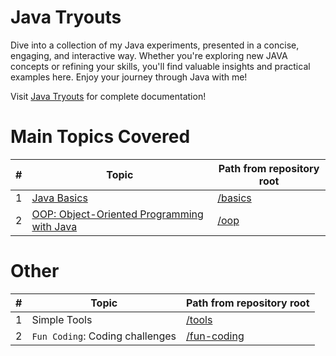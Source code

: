 # Java Tryouts

Dive into a collection of my Java experiments, presented in a concise, engaging, and interactive way. 
Whether you're exploring new JAVA concepts or refining your skills, you'll find valuable insights and practical examples here. 
Enjoy your journey through Java with me!

Visit [Java Tryouts](https://shadhini-jayatilake.gitbook.io/java-tryouts) for complete documentation!

# Main Topics Covered

| # | Topic                                                                                                                                              | Path from repository root                                                                                |
|---|----------------------------------------------------------------------------------------------------------------------------------------------------|----------------------------------------------------------------------------------------------------------|
| 1 | [Java Basics](https://github.com/shadhini/java-tryouts/blob/d3f71c4a89fa1aa702c3d918fce59e6859eeed0b/basics/README.md)                             | [/basics](https://github.com/shadhini/java-tryouts/blob/d3f71c4a89fa1aa702c3d918fce59e6859eeed0b/basics) |
| 2 | [OOP: Object-Oriented Programming with Java](https://github.com/shadhini/java-tryouts/blob/d3f71c4a89fa1aa702c3d918fce59e6859eeed0b/oop/README.md) | [/oop](https://github.com/shadhini/java-tryouts/blob/d3f71c4a89fa1aa702c3d918fce59e6859eeed0b/oop)       |




# Other

| # | Topic                           | Path from repository root                                                                                        |
|---|---------------------------------|------------------------------------------------------------------------------------------------------------------|
| 1 | Simple Tools                    | [/tools](https://github.com/shadhini/java-tryouts/blob/0e5c63cf5d9d9e590a05fd7d461a03d3130647e8/tools)           |
| 2 | `Fun Coding`: Coding challenges | [/fun-coding](https://github.com/shadhini/java-tryouts/blob/b87dd30df0dec30bb4d1164c52c4a2b529179361/fun-coding) |
